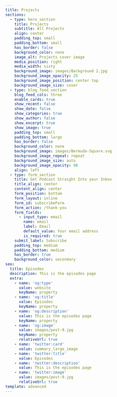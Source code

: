 ```yaml
---
title: Projects
sections:
  - type: hero_section
    title: Projects
    subtitle: All Projects
    align: center
    padding_top: small
    padding_bottom: small
    has_border: false
    background_color: none
    image_alt: Projects cover image
    media_position: right
    media_width: sixty
    background_image: images/Background 2.jpg
    background_image_opacity: 25
    background_image_position: center top
    background_image_size: cover
  - type: blog_feed_section
    blog_feed_cols: three
    enable_cards: true
    show_recent: false
    show_date: false
    show_categories: true
    show_author: false
    show_excerpt: true
    show_image: true
    padding_top: small
    padding_bottom: large
    has_border: false
    background_color: none
    background_image: images/Bermuda-Square.svg
    background_image_repeat: repeat
    background_image_size: auto
    background_image_opacity: 98
    align: left
  - type: form_section
    title: Get Podcast Straight Into your Inbox
    title_align: center
    content_align: center
    form_position: bottom
    form_layout: inline
    form_id: subscribeForm
    form_action: /thank-you
    form_fields:
      - input_type: email
        name: email
        label: Email
        default_value: Your email address
        is_required: true
    submit_label: Subscribe
    padding_top: medium
    padding_bottom: medium
    has_border: true
    background_color: secondary
seo:
  title: Episodes
  description: This is the episodes page
  extra:
    - name: 'og:type'
      value: website
      keyName: property
    - name: 'og:title'
      value: Episodes
      keyName: property
    - name: 'og:description'
      value: This is the episodes page
      keyName: property
    - name: 'og:image'
      value: images/post-9.jpg
      keyName: property
      relativeUrl: true
    - name: 'twitter:card'
      value: summary_large_image
    - name: 'twitter:title'
      value: Episodes
    - name: 'twitter:description'
      value: This is the episodes page
    - name: 'twitter:image'
      value: images/post-9.jpg
      relativeUrl: true
template: advanced
---
```

